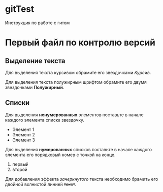 # gitTest
Инструкция по работе с гитом

# Первый файл по контролю версий

## Выделение текста

Для выделения текста курсивом обрамите его звездочками *Курсив.*

Для выделения текста полужирным шрифтом обрамите его двумя звездочками **Полужирный**.

## Списки

Для выделения **ненумерованных** элементов поставьте в начале каждого элемента списка звездочку.

* Элемент 1
* Элемент 2
* Элемент 3

Для выделения **нумерованных** списков поставьте в начале каждого элемента его порядковый номер с точкой на конце.

1. первый
2. второй

Для добавления эффекта *зачеркнутого* текста необходимо брамить его двойной волнистой линией ~~текст~~.